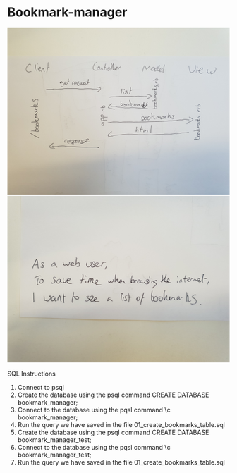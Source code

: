 # Bookmark-manager


![domain model](./Images/Domain_model.jpg)
![user story](./Images/User_story.jpg)

SQL Instructions
1. Connect to psql
2. Create the database using the psql command CREATE DATABASE bookmark_manager;
3. Connect to the database using the pqsl command \c bookmark_manager;
4. Run the query we have saved in the file 01_create_bookmarks_table.sql
5. Create the database using the psql command CREATE DATABASE bookmark_manager_test;
6. Connect to the database using the pqsl command \c bookmark_manager_test;
7. Run the query we have saved in the file 01_create_bookmarks_table.sql
